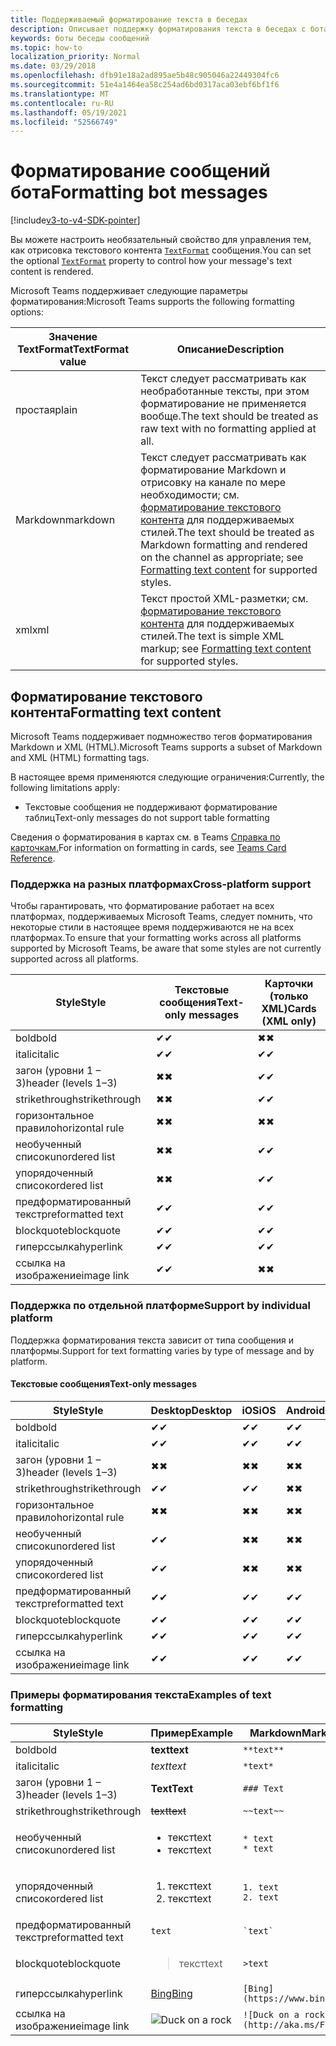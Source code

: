 ```yaml
---
title: Поддерживаемый форматирование текста в беседах
description: Описывает поддержку форматирования текста в беседах с ботами
keywords: боты беседы сообщений
ms.topic: how-to
localization_priority: Normal
ms.date: 03/29/2018
ms.openlocfilehash: dfb91e18a2ad895ae5b48c905046a22449304fc6
ms.sourcegitcommit: 51e4a1464ea58c254ad6bd0317aca03ebf6bf1f6
ms.translationtype: MT
ms.contentlocale: ru-RU
ms.lasthandoff: 05/19/2021
ms.locfileid: "52566749"
---
```

# <a name="formatting-bot-messages"></a><span data-ttu-id="e3c8b-104">Форматирование сообщений бота</span><span class="sxs-lookup"><span data-stu-id="e3c8b-104">Formatting bot messages</span></span>

[!include[v3-to-v4-SDK-pointer](~/includes/v3-to-v4-pointer-bots.md)]

<span data-ttu-id="e3c8b-105">Вы можете настроить необязательный свойство для управления тем, как отрисовка текстового контента [`TextFormat`](/bot-framework/dotnet/bot-builder-dotnet-create-messages#customizing-a-message) сообщения.</span><span class="sxs-lookup"><span data-stu-id="e3c8b-105">You can set the optional [`TextFormat`](/bot-framework/dotnet/bot-builder-dotnet-create-messages#customizing-a-message) property to control how your message's text content is rendered.</span></span>

<span data-ttu-id="e3c8b-106">Microsoft Teams поддерживает следующие параметры форматирования:</span><span class="sxs-lookup"><span data-stu-id="e3c8b-106">Microsoft Teams supports the following formatting options:</span></span>

| <span data-ttu-id="e3c8b-107">Значение TextFormat</span><span class="sxs-lookup"><span data-stu-id="e3c8b-107">TextFormat value</span></span> | <span data-ttu-id="e3c8b-108">Описание</span><span class="sxs-lookup"><span data-stu-id="e3c8b-108">Description</span></span> |
| --- | --- |
| <span data-ttu-id="e3c8b-109">простая</span><span class="sxs-lookup"><span data-stu-id="e3c8b-109">plain</span></span> | <span data-ttu-id="e3c8b-110">Текст следует рассматривать как необработанные тексты, при этом форматирование не применяется вообще.</span><span class="sxs-lookup"><span data-stu-id="e3c8b-110">The text should be treated as raw text with no formatting applied at all.</span></span> |
| <span data-ttu-id="e3c8b-111">Markdown</span><span class="sxs-lookup"><span data-stu-id="e3c8b-111">markdown</span></span> | <span data-ttu-id="e3c8b-112">Текст следует рассматривать как форматирование Markdown и отрисовку на канале по мере необходимости; см. [форматирование текстового контента](#formatting-text-content) для поддерживаемых стилей.</span><span class="sxs-lookup"><span data-stu-id="e3c8b-112">The text should be treated as Markdown formatting and rendered on the channel as appropriate; see [Formatting text content](#formatting-text-content) for supported styles.</span></span> |
| <span data-ttu-id="e3c8b-113">xml</span><span class="sxs-lookup"><span data-stu-id="e3c8b-113">xml</span></span> | <span data-ttu-id="e3c8b-114">Текст простой XML-разметки; см. [форматирование текстового контента](#formatting-text-content) для поддерживаемых стилей.</span><span class="sxs-lookup"><span data-stu-id="e3c8b-114">The text is simple XML markup; see [Formatting text content](#formatting-text-content) for supported styles.</span></span> |

## <a name="formatting-text-content"></a><span data-ttu-id="e3c8b-115">Форматирование текстового контента</span><span class="sxs-lookup"><span data-stu-id="e3c8b-115">Formatting text content</span></span>

<span data-ttu-id="e3c8b-116">Microsoft Teams поддерживает подмножество тегов форматирования Markdown и XML (HTML).</span><span class="sxs-lookup"><span data-stu-id="e3c8b-116">Microsoft Teams supports a subset of Markdown and XML (HTML) formatting tags.</span></span>

<span data-ttu-id="e3c8b-117">В настоящее время применяются следующие ограничения:</span><span class="sxs-lookup"><span data-stu-id="e3c8b-117">Currently, the following limitations apply:</span></span>

* <span data-ttu-id="e3c8b-118">Текстовые сообщения не поддерживают форматирование таблиц</span><span class="sxs-lookup"><span data-stu-id="e3c8b-118">Text-only messages do not support table formatting</span></span>

<span data-ttu-id="e3c8b-119">Сведения о форматирования в картах см. в Teams [Справка по карточкам.](~/task-modules-and-cards/cards/cards-reference.md)</span><span class="sxs-lookup"><span data-stu-id="e3c8b-119">For information on formatting in cards, see [Teams Card Reference](~/task-modules-and-cards/cards/cards-reference.md).</span></span>

### <a name="cross-platform-support"></a><span data-ttu-id="e3c8b-120">Поддержка на разных платформах</span><span class="sxs-lookup"><span data-stu-id="e3c8b-120">Cross-platform support</span></span>

<span data-ttu-id="e3c8b-121">Чтобы гарантировать, что форматирование работает на всех платформах, поддерживаемых Microsoft Teams, следует помнить, что некоторые стили в настоящее время поддерживаются не на всех платформах.</span><span class="sxs-lookup"><span data-stu-id="e3c8b-121">To ensure that your formatting works across all platforms supported by Microsoft Teams, be aware that some styles are not currently supported across all platforms.</span></span>

| <span data-ttu-id="e3c8b-122">Style</span><span class="sxs-lookup"><span data-stu-id="e3c8b-122">Style</span></span>                     | <span data-ttu-id="e3c8b-123">Текстовые сообщения</span><span class="sxs-lookup"><span data-stu-id="e3c8b-123">Text-only messages</span></span> | <span data-ttu-id="e3c8b-124">Карточки (только XML)</span><span class="sxs-lookup"><span data-stu-id="e3c8b-124">Cards (XML only)</span></span> |
|---------------------------|--------------------|------------------|
| <span data-ttu-id="e3c8b-125">bold</span><span class="sxs-lookup"><span data-stu-id="e3c8b-125">bold</span></span>                      | <span data-ttu-id="e3c8b-126">✔</span><span class="sxs-lookup"><span data-stu-id="e3c8b-126">✔</span></span>                  | <span data-ttu-id="e3c8b-127">✖</span><span class="sxs-lookup"><span data-stu-id="e3c8b-127">✖</span></span>                |
| <span data-ttu-id="e3c8b-128">italic</span><span class="sxs-lookup"><span data-stu-id="e3c8b-128">italic</span></span>                    | <span data-ttu-id="e3c8b-129">✔</span><span class="sxs-lookup"><span data-stu-id="e3c8b-129">✔</span></span>                  | <span data-ttu-id="e3c8b-130">✔</span><span class="sxs-lookup"><span data-stu-id="e3c8b-130">✔</span></span>                |
| <span data-ttu-id="e3c8b-131">загон (уровни 1 &ndash; 3)</span><span class="sxs-lookup"><span data-stu-id="e3c8b-131">header (levels 1&ndash;3)</span></span> | <span data-ttu-id="e3c8b-132">✖</span><span class="sxs-lookup"><span data-stu-id="e3c8b-132">✖</span></span>                  | <span data-ttu-id="e3c8b-133">✔</span><span class="sxs-lookup"><span data-stu-id="e3c8b-133">✔</span></span>                |
| <span data-ttu-id="e3c8b-134">strikethrough</span><span class="sxs-lookup"><span data-stu-id="e3c8b-134">strikethrough</span></span>             | <span data-ttu-id="e3c8b-135">✖</span><span class="sxs-lookup"><span data-stu-id="e3c8b-135">✖</span></span>                  | <span data-ttu-id="e3c8b-136">✔</span><span class="sxs-lookup"><span data-stu-id="e3c8b-136">✔</span></span>                |
| <span data-ttu-id="e3c8b-137">горизонтальное правило</span><span class="sxs-lookup"><span data-stu-id="e3c8b-137">horizontal rule</span></span>           | <span data-ttu-id="e3c8b-138">✖</span><span class="sxs-lookup"><span data-stu-id="e3c8b-138">✖</span></span>                  | <span data-ttu-id="e3c8b-139">✖</span><span class="sxs-lookup"><span data-stu-id="e3c8b-139">✖</span></span>                |
| <span data-ttu-id="e3c8b-140">необученный список</span><span class="sxs-lookup"><span data-stu-id="e3c8b-140">unordered list</span></span>            | <span data-ttu-id="e3c8b-141">✖</span><span class="sxs-lookup"><span data-stu-id="e3c8b-141">✖</span></span>                  | <span data-ttu-id="e3c8b-142">✔</span><span class="sxs-lookup"><span data-stu-id="e3c8b-142">✔</span></span>                |
| <span data-ttu-id="e3c8b-143">упорядоченный список</span><span class="sxs-lookup"><span data-stu-id="e3c8b-143">ordered list</span></span>              | <span data-ttu-id="e3c8b-144">✖</span><span class="sxs-lookup"><span data-stu-id="e3c8b-144">✖</span></span>                  | <span data-ttu-id="e3c8b-145">✔</span><span class="sxs-lookup"><span data-stu-id="e3c8b-145">✔</span></span>                |
| <span data-ttu-id="e3c8b-146">предформатированный текст</span><span class="sxs-lookup"><span data-stu-id="e3c8b-146">preformatted text</span></span>         | <span data-ttu-id="e3c8b-147">✔</span><span class="sxs-lookup"><span data-stu-id="e3c8b-147">✔</span></span>                  | <span data-ttu-id="e3c8b-148">✔</span><span class="sxs-lookup"><span data-stu-id="e3c8b-148">✔</span></span>                |
| <span data-ttu-id="e3c8b-149">blockquote</span><span class="sxs-lookup"><span data-stu-id="e3c8b-149">blockquote</span></span>                | <span data-ttu-id="e3c8b-150">✔</span><span class="sxs-lookup"><span data-stu-id="e3c8b-150">✔</span></span>                  | <span data-ttu-id="e3c8b-151">✔</span><span class="sxs-lookup"><span data-stu-id="e3c8b-151">✔</span></span>                |
| <span data-ttu-id="e3c8b-152">гиперссылка</span><span class="sxs-lookup"><span data-stu-id="e3c8b-152">hyperlink</span></span>                 | <span data-ttu-id="e3c8b-153">✔</span><span class="sxs-lookup"><span data-stu-id="e3c8b-153">✔</span></span>                  | <span data-ttu-id="e3c8b-154">✔</span><span class="sxs-lookup"><span data-stu-id="e3c8b-154">✔</span></span>                |
| <span data-ttu-id="e3c8b-155">ссылка на изображение</span><span class="sxs-lookup"><span data-stu-id="e3c8b-155">image link</span></span>                | <span data-ttu-id="e3c8b-156">✔</span><span class="sxs-lookup"><span data-stu-id="e3c8b-156">✔</span></span>                  | <span data-ttu-id="e3c8b-157">✖</span><span class="sxs-lookup"><span data-stu-id="e3c8b-157">✖</span></span>                |

### <a name="support-by-individual-platform"></a><span data-ttu-id="e3c8b-158">Поддержка по отдельной платформе</span><span class="sxs-lookup"><span data-stu-id="e3c8b-158">Support by individual platform</span></span>

<span data-ttu-id="e3c8b-159">Поддержка форматирования текста зависит от типа сообщения и платформы.</span><span class="sxs-lookup"><span data-stu-id="e3c8b-159">Support for text formatting varies by type of message and by platform.</span></span>

#### <a name="text-only-messages"></a><span data-ttu-id="e3c8b-160">Текстовые сообщения</span><span class="sxs-lookup"><span data-stu-id="e3c8b-160">Text-only messages</span></span>

| <span data-ttu-id="e3c8b-161">Style</span><span class="sxs-lookup"><span data-stu-id="e3c8b-161">Style</span></span>                     | <span data-ttu-id="e3c8b-162">Desktop</span><span class="sxs-lookup"><span data-stu-id="e3c8b-162">Desktop</span></span> | <span data-ttu-id="e3c8b-163">iOS</span><span class="sxs-lookup"><span data-stu-id="e3c8b-163">iOS</span></span> | <span data-ttu-id="e3c8b-164">Android</span><span class="sxs-lookup"><span data-stu-id="e3c8b-164">Android</span></span> |
|---------------------------|---------|-----|---------|
| <span data-ttu-id="e3c8b-165">bold</span><span class="sxs-lookup"><span data-stu-id="e3c8b-165">bold</span></span>                      | <span data-ttu-id="e3c8b-166">✔</span><span class="sxs-lookup"><span data-stu-id="e3c8b-166">✔</span></span>       | <span data-ttu-id="e3c8b-167">✔</span><span class="sxs-lookup"><span data-stu-id="e3c8b-167">✔</span></span>   | <span data-ttu-id="e3c8b-168">✔</span><span class="sxs-lookup"><span data-stu-id="e3c8b-168">✔</span></span>       |
| <span data-ttu-id="e3c8b-169">italic</span><span class="sxs-lookup"><span data-stu-id="e3c8b-169">italic</span></span>                    | <span data-ttu-id="e3c8b-170">✔</span><span class="sxs-lookup"><span data-stu-id="e3c8b-170">✔</span></span>       | <span data-ttu-id="e3c8b-171">✔</span><span class="sxs-lookup"><span data-stu-id="e3c8b-171">✔</span></span>   | <span data-ttu-id="e3c8b-172">✔</span><span class="sxs-lookup"><span data-stu-id="e3c8b-172">✔</span></span>       |
| <span data-ttu-id="e3c8b-173">загон (уровни 1 &ndash; 3)</span><span class="sxs-lookup"><span data-stu-id="e3c8b-173">header (levels 1&ndash;3)</span></span> | <span data-ttu-id="e3c8b-174">✖</span><span class="sxs-lookup"><span data-stu-id="e3c8b-174">✖</span></span>       | <span data-ttu-id="e3c8b-175">✖</span><span class="sxs-lookup"><span data-stu-id="e3c8b-175">✖</span></span>   | <span data-ttu-id="e3c8b-176">✖</span><span class="sxs-lookup"><span data-stu-id="e3c8b-176">✖</span></span>       |
| <span data-ttu-id="e3c8b-177">strikethrough</span><span class="sxs-lookup"><span data-stu-id="e3c8b-177">strikethrough</span></span>             | <span data-ttu-id="e3c8b-178">✔</span><span class="sxs-lookup"><span data-stu-id="e3c8b-178">✔</span></span>       | <span data-ttu-id="e3c8b-179">✔</span><span class="sxs-lookup"><span data-stu-id="e3c8b-179">✔</span></span>   | <span data-ttu-id="e3c8b-180">✖</span><span class="sxs-lookup"><span data-stu-id="e3c8b-180">✖</span></span>       |
| <span data-ttu-id="e3c8b-181">горизонтальное правило</span><span class="sxs-lookup"><span data-stu-id="e3c8b-181">horizontal rule</span></span>           | <span data-ttu-id="e3c8b-182">✖</span><span class="sxs-lookup"><span data-stu-id="e3c8b-182">✖</span></span>       | <span data-ttu-id="e3c8b-183">✖</span><span class="sxs-lookup"><span data-stu-id="e3c8b-183">✖</span></span>   | <span data-ttu-id="e3c8b-184">✖</span><span class="sxs-lookup"><span data-stu-id="e3c8b-184">✖</span></span>       |
| <span data-ttu-id="e3c8b-185">необученный список</span><span class="sxs-lookup"><span data-stu-id="e3c8b-185">unordered list</span></span>            | <span data-ttu-id="e3c8b-186">✔</span><span class="sxs-lookup"><span data-stu-id="e3c8b-186">✔</span></span>       | <span data-ttu-id="e3c8b-187">✖</span><span class="sxs-lookup"><span data-stu-id="e3c8b-187">✖</span></span>   | <span data-ttu-id="e3c8b-188">✖</span><span class="sxs-lookup"><span data-stu-id="e3c8b-188">✖</span></span>       |
| <span data-ttu-id="e3c8b-189">упорядоченный список</span><span class="sxs-lookup"><span data-stu-id="e3c8b-189">ordered list</span></span>              | <span data-ttu-id="e3c8b-190">✔</span><span class="sxs-lookup"><span data-stu-id="e3c8b-190">✔</span></span>       | <span data-ttu-id="e3c8b-191">✖</span><span class="sxs-lookup"><span data-stu-id="e3c8b-191">✖</span></span>   | <span data-ttu-id="e3c8b-192">✖</span><span class="sxs-lookup"><span data-stu-id="e3c8b-192">✖</span></span>       |
| <span data-ttu-id="e3c8b-193">предформатированный текст</span><span class="sxs-lookup"><span data-stu-id="e3c8b-193">preformatted text</span></span>         | <span data-ttu-id="e3c8b-194">✔</span><span class="sxs-lookup"><span data-stu-id="e3c8b-194">✔</span></span>       | <span data-ttu-id="e3c8b-195">✔</span><span class="sxs-lookup"><span data-stu-id="e3c8b-195">✔</span></span>   | <span data-ttu-id="e3c8b-196">✔</span><span class="sxs-lookup"><span data-stu-id="e3c8b-196">✔</span></span>       |
| <span data-ttu-id="e3c8b-197">blockquote</span><span class="sxs-lookup"><span data-stu-id="e3c8b-197">blockquote</span></span>                | <span data-ttu-id="e3c8b-198">✔</span><span class="sxs-lookup"><span data-stu-id="e3c8b-198">✔</span></span>       | <span data-ttu-id="e3c8b-199">✔</span><span class="sxs-lookup"><span data-stu-id="e3c8b-199">✔</span></span>   | <span data-ttu-id="e3c8b-200">✔</span><span class="sxs-lookup"><span data-stu-id="e3c8b-200">✔</span></span>       |
| <span data-ttu-id="e3c8b-201">гиперссылка</span><span class="sxs-lookup"><span data-stu-id="e3c8b-201">hyperlink</span></span>                 | <span data-ttu-id="e3c8b-202">✔</span><span class="sxs-lookup"><span data-stu-id="e3c8b-202">✔</span></span>       | <span data-ttu-id="e3c8b-203">✔</span><span class="sxs-lookup"><span data-stu-id="e3c8b-203">✔</span></span>   | <span data-ttu-id="e3c8b-204">✔</span><span class="sxs-lookup"><span data-stu-id="e3c8b-204">✔</span></span>       |
| <span data-ttu-id="e3c8b-205">ссылка на изображение</span><span class="sxs-lookup"><span data-stu-id="e3c8b-205">image link</span></span>                | <span data-ttu-id="e3c8b-206">✔</span><span class="sxs-lookup"><span data-stu-id="e3c8b-206">✔</span></span>       | <span data-ttu-id="e3c8b-207">✔</span><span class="sxs-lookup"><span data-stu-id="e3c8b-207">✔</span></span>   | <span data-ttu-id="e3c8b-208">✔</span><span class="sxs-lookup"><span data-stu-id="e3c8b-208">✔</span></span>       |

### <a name="examples-of-text-formatting"></a><span data-ttu-id="e3c8b-209">Примеры форматирования текста</span><span class="sxs-lookup"><span data-stu-id="e3c8b-209">Examples of text formatting</span></span>

| <span data-ttu-id="e3c8b-210">Style</span><span class="sxs-lookup"><span data-stu-id="e3c8b-210">Style</span></span> | <span data-ttu-id="e3c8b-211">Пример</span><span class="sxs-lookup"><span data-stu-id="e3c8b-211">Example</span></span> | <span data-ttu-id="e3c8b-212">Markdown</span><span class="sxs-lookup"><span data-stu-id="e3c8b-212">Markdown</span></span> | <span data-ttu-id="e3c8b-213">XML (HTML)</span><span class="sxs-lookup"><span data-stu-id="e3c8b-213">XML (HTML)</span></span> |
| --- | --- | --- | --- |
| <span data-ttu-id="e3c8b-214">bold</span><span class="sxs-lookup"><span data-stu-id="e3c8b-214">bold</span></span> | <span data-ttu-id="e3c8b-215">**text**</span><span class="sxs-lookup"><span data-stu-id="e3c8b-215">**text**</span></span> | `**text**` | `<strong>text</strong>` |
| <span data-ttu-id="e3c8b-216">italic</span><span class="sxs-lookup"><span data-stu-id="e3c8b-216">italic</span></span> | <span data-ttu-id="e3c8b-217">*text*</span><span class="sxs-lookup"><span data-stu-id="e3c8b-217">*text*</span></span> | `*text*` | `<em>text</em>` |
| <span data-ttu-id="e3c8b-218">загон (уровни 1 &ndash; 3)</span><span class="sxs-lookup"><span data-stu-id="e3c8b-218">header (levels 1&ndash;3)</span></span> | <span data-ttu-id="e3c8b-219">**Text**</span><span class="sxs-lookup"><span data-stu-id="e3c8b-219">**Text**</span></span> | `### Text` | `<h3>Text</h3>` |
| <span data-ttu-id="e3c8b-220">strikethrough</span><span class="sxs-lookup"><span data-stu-id="e3c8b-220">strikethrough</span></span> | <span data-ttu-id="e3c8b-221">~~text~~</span><span class="sxs-lookup"><span data-stu-id="e3c8b-221">~~text~~</span></span> | `~~text~~` | `<strike>text</strike>` |
| <span data-ttu-id="e3c8b-222">необученный список</span><span class="sxs-lookup"><span data-stu-id="e3c8b-222">unordered list</span></span> | <ul><li><span data-ttu-id="e3c8b-223">текст</span><span class="sxs-lookup"><span data-stu-id="e3c8b-223">text</span></span></li><li><span data-ttu-id="e3c8b-224">текст</span><span class="sxs-lookup"><span data-stu-id="e3c8b-224">text</span></span></li></ul> | `* text`<br>`* text` | `<ul><li>text</li><li>text</li></ul>` |
| <span data-ttu-id="e3c8b-225">упорядоченный список</span><span class="sxs-lookup"><span data-stu-id="e3c8b-225">ordered list</span></span> | <ol><li><span data-ttu-id="e3c8b-226">текст</span><span class="sxs-lookup"><span data-stu-id="e3c8b-226">text</span></span></li><li><span data-ttu-id="e3c8b-227">текст</span><span class="sxs-lookup"><span data-stu-id="e3c8b-227">text</span></span></li></ol> | `1. text`<br>`2. text` | `<ol><li>text</li><li>text</li></ol>` |
| <span data-ttu-id="e3c8b-228">предформатированный текст</span><span class="sxs-lookup"><span data-stu-id="e3c8b-228">preformatted text</span></span> | `text` | `` `text` `` | `<pre>text</pre>` |
| <span data-ttu-id="e3c8b-229">blockquote</span><span class="sxs-lookup"><span data-stu-id="e3c8b-229">blockquote</span></span> | <blockquote><span data-ttu-id="e3c8b-230">текст</span><span class="sxs-lookup"><span data-stu-id="e3c8b-230">text</span></span></blockquote> | `>text` | `<blockquote>text</blockquote>` |
| <span data-ttu-id="e3c8b-231">гиперссылка</span><span class="sxs-lookup"><span data-stu-id="e3c8b-231">hyperlink</span></span> | [<span data-ttu-id="e3c8b-232">Bing</span><span class="sxs-lookup"><span data-stu-id="e3c8b-232">Bing</span></span>](https://www.bing.com/) | `[Bing](https://www.bing.com/)` | `<a href="https://www.bing.com/">Bing</a>` |
| <span data-ttu-id="e3c8b-233">ссылка на изображение</span><span class="sxs-lookup"><span data-stu-id="e3c8b-233">image link</span></span> | <img src="https://aka.ms/Fo983c" alt="Duck on a rock"></img> | `![Duck on a rock](http://aka.ms/Fo983c)` | `<img src="https://aka.ms/Fo983c" alt="Duck on a rock"></img>` |
